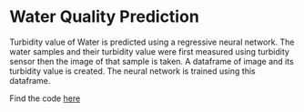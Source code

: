 # Water Quality Prediction
Turbidity value of Water is predicted using a regressive neural network. The water samples and their turbidity value were first measured using turbidity sensor then the image of that sample is taken. A dataframe of image and its turbidity value is created. The neural network is trained using this dataframe.

Find the code [here](https://github.com/sushant66/Water_Quality_Prediction/blob/master/CNN_regression.ipynb)
